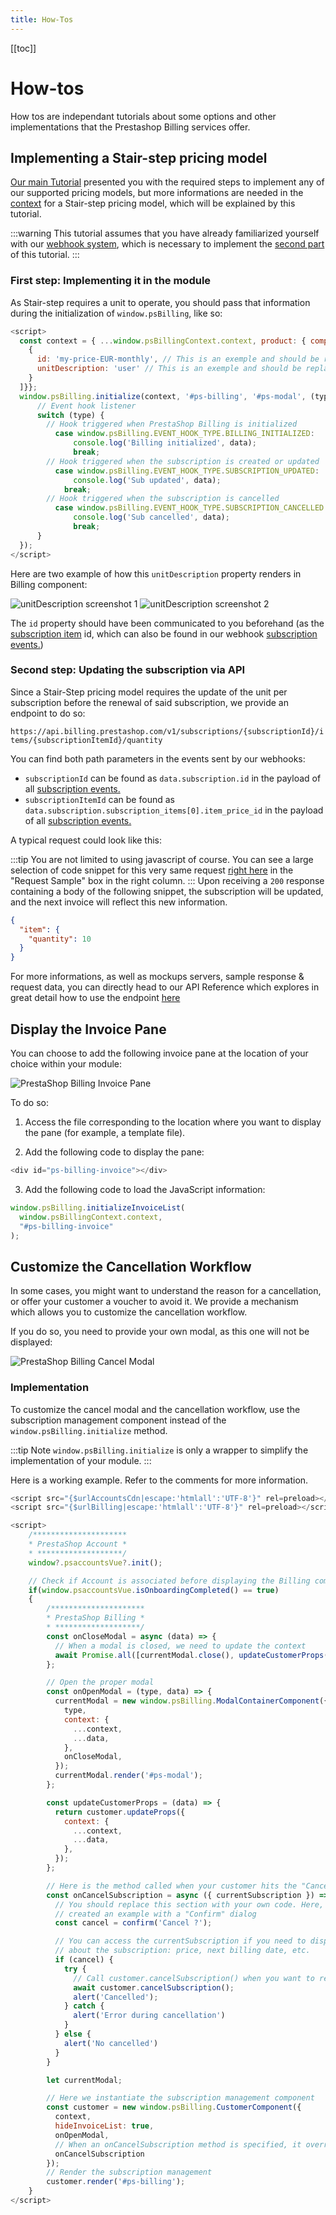 ```yaml
---
title: How-Tos
---
```


[[toc]]

# How-tos

How tos are independant tutorials about some options and other implementations that the Prestashop Billing services offer.

## Implementing a Stair-step pricing model

[Our main Tutorial](../3-tutorial/README.md) presented you with the required steps to implement any of our supported pricing models, but more informations are needed in the [context](#context) for a Stair-step pricing model, which will be explained by this tutorial.

:::warning
This tutorial assumes that you have already familiarized yourself with our [webhook system](../3-tutorial/README.md#responding-to-our-webhooks), which is necessary to implement the [second part](#second-step-updating-the-subscription-via-api) of this tutorial.
:::

### First step: Implementing it in the module
As Stair-step requires a unit to operate, you should pass that information during the initialization of `window.psBilling`, like so:

```js
<script>
  const context = { ...window.psBillingContext.context, product: { components: [
    {
      id: 'my-price-EUR-monthly', // This is an exemple and should be replaced with your id
      unitDescription: 'user' // This is an exemple and should be replaced with your unit description
    }
  ]}};
  window.psBilling.initialize(context, '#ps-billing', '#ps-modal', (type, data) => {
      // Event hook listener
      switch (type) {
        // Hook triggered when PrestaShop Billing is initialized
          case window.psBilling.EVENT_HOOK_TYPE.BILLING_INITIALIZED:
              console.log('Billing initialized', data);
              break;
        // Hook triggered when the subscription is created or updated
          case window.psBilling.EVENT_HOOK_TYPE.SUBSCRIPTION_UPDATED:
              console.log('Sub updated', data);
            break;
        // Hook triggered when the subscription is cancelled
          case window.psBilling.EVENT_HOOK_TYPE.SUBSCRIPTION_CANCELLED:
              console.log('Sub cancelled', data);
              break;
      }
  });
</script>
```
Here are two example of how this `unitDescription` property renders in Billing component:

![unitDescription screenshot 1](/assets/images/billing/unit-description-screenshot-1.png)
![unitDescription screenshot 2](/assets/images/billing/unit-description-screenshot-2.png)

The `id` property should have been communicated to you beforehand (as the [subscription item](../2-concepts/README.md#subscription-item) id, which can also be found in our webhook [subscription events.](../5-references/1-webhook/README.md#subscription))

### Second step: Updating the subscription via API

Since a Stair-Step pricing model requires the update of the unit per subscription before the renewal of said subscription, we provide an endpoint to do so:

`https://api.billing.prestashop.com/v1/subscriptions/{subscriptionId}/items/{subscriptionItemId}/quantity`

You can find both path parameters in the events sent by our webhooks:
- `subscriptionId` can be found as `data.subscription.id` in the payload of all [subscription events.](../5-references/1-webhook/README.md#subscription)
- `subscriptionItemId` can be found as `data.subscription.subscription_items[0].item_price_id` in the payload of all [subscription events.](../5-references/1-webhook/README.md#subscription)

A typical request could look like this: 

<CodeSwitcher :languages="{js:'JavaScript',php:'Php'}">
<template v-slot:js>

```js
// Replace {subscriptionId} and {subscriptionItemId}
const url = 'https://api.billing.prestashop.com/v1/subscriptions/{subscriptionId}/items/{subscriptionItemId}/quantity';
const options = {
  method: 'PUT',
  headers: {
    'Content-Type': 'application/json',
    Accept: 'application/json',
    Authorization: ''
  },
  body: '{"quantity":10}'
};

try {
  const response = await fetch(url, options);
  const data = await response.json();
  console.log(data);
} catch (error) {
  console.error(error);
}
```

</template>
<template v-slot:php>

```php
<?php

$client = new \GuzzleHttp\Client();

$response = $client->request('PUT', 'https://api.billing.prestashop.com/v1/subscriptions/subscriptionId/items/subscriptionItemId/quantity', [
  'body' => '{
  "quantity": 10
}',
  'headers' => [
    'Accept' => 'application/json',
    'Authorization' => '',
    'Content-Type' => 'application/json',
  ],
]);

echo $response->getBody();
```

</template>
</CodeSwitcher>


:::tip
You are not limited to using javascript of course. You can see a large selection of code snippet for this very same request [right here](https://prestashop-billing.stoplight.io/docs/api-gateway/533ffe47d3f3a-set-the-quantity-of-a-subscription-item) in the "Request Sample" box in the right column.
:::
Upon receiving a `200` response containing a body of the following snippet, the subscription will be updated, and the next invoice will reflect this new information.
```json
{
  "item": {
    "quantity": 10
  }
}
```

For more informations, as well as mockups servers, sample response & request data, you can directly head to our API Reference which explores in great detail how to use the endpoint [here](https://prestashop-billing.stoplight.io/docs/api-gateway/533ffe47d3f3a-set-the-quantity-of-a-subscription-item) 

## Display the Invoice Pane

You can choose to add the following invoice pane at the location of your choice within your module:

![PrestaShop Billing Invoice Pane](/assets/images/billing/ps_billing_invoice_pane.jpg)

To do so:

1. Access the file corresponding to the location where you want to display the pane (for example, a template file).

2. Add the following code to display the pane:

```js
<div id="ps-billing-invoice"></div>
```

3. Add the following code to load the JavaScript information:

```js
window.psBilling.initializeInvoiceList(
  window.psBillingContext.context,
  "#ps-billing-invoice"
);
```

## Customize the Cancellation Workflow

In some cases, you might want to understand the reason for a cancellation, or offer your customer a voucher to avoid it. We provide a mechanism which allows you to customize the cancellation workflow.

If you do so, you need to provide your own modal, as this one will not be displayed:

![PrestaShop Billing Cancel Modal](/assets/images/billing/ps_billing_cancel_modal.png)

### Implementation

To customize the cancel modal and the cancellation workflow, use the subscription management component instead of the `window.psBilling.initialize` method.

:::tip Note
`window.psBilling.initialize` is only a wrapper to simplify the implementation of your module.
:::

Here is a working example. Refer to the comments for more information.

```javascript
<script src="{$urlAccountsCdn|escape:'htmlall':'UTF-8'}" rel=preload></script>
<script src="{$urlBilling|escape:'htmlall':'UTF-8'}" rel=preload></script>

<script>
    /*********************
    * PrestaShop Account *
    * *******************/
    window?.psaccountsVue?.init();

    // Check if Account is associated before displaying the Billing component
    if(window.psaccountsVue.isOnboardingCompleted() == true)
    {
        /*********************
        * PrestaShop Billing *
        * *******************/
        const onCloseModal = async (data) => {
          // When a modal is closed, we need to update the context
          await Promise.all([currentModal.close(), updateCustomerProps(data)]);
        };

        // Open the proper modal
        const onOpenModal = (type, data) => {
          currentModal = new window.psBilling.ModalContainerComponent({
            type,
            context: {
              ...context,
              ...data,
            },
            onCloseModal,
          });
          currentModal.render('#ps-modal');
        };

        const updateCustomerProps = (data) => {
          return customer.updateProps({
            context: {
              ...context,
              ...data,
            },
          });
        };

        // Here is the method called when your customer hits the "Cancel" button
        const onCancelSubscription = async ({ currentSubscription }) => {
          // You should replace this section with your own code. Here, we just
          // created an example with a "Confirm" dialog
          const cancel = confirm('Cancel ?');

          // You can access the currentSubscription if you need to display information
          // about the subscription: price, next billing date, etc.
          if (cancel) {
            try {
              // Call customer.cancelSubscription() when you want to really cancel the subscription
              await customer.cancelSubscription();
              alert('Cancelled');
            } catch {
              alert('Error during cancellation')
            }
          } else {
            alert('No cancelled')
          }
        }

        let currentModal;

        // Here we instantiate the subscription management component
        const customer = new window.psBilling.CustomerComponent({
          context,
          hideInvoiceList: true,
          onOpenModal,
          // When an onCancelSubscription method is specified, it overrides the default cancellation workflow
          onCancelSubscription
        });
        // Render the subscription management
        customer.render('#ps-billing');
    } 
</script>
```

